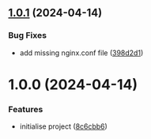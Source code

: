 ## [1.0.1](https://github.com/aldra-consulting/mission-graphql-api/compare/1.0.0...1.0.1) (2024-04-14)


### Bug Fixes

* add missing nginx.conf file ([398d2d1](https://github.com/aldra-consulting/mission-graphql-api/commit/398d2d1d75ccd4d6cb5c4c935710416083166d92))

# 1.0.0 (2024-04-14)


### Features

* initialise project ([8c6cbb6](https://github.com/aldra-consulting/mission-graphql-api/commit/8c6cbb6cd234086b5bf66cf0e9fc850347272383))
